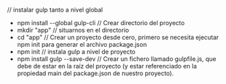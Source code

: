 //  instalar gulp tanto a nivel global
* npm install --global gulp-cli
// Crear directorio del proyecto
* mkdir "app"
// situarnos en el directorio
* cd "app"
// Crear un proyecto desde cero, primero se necesita ejecutar npm init para generar el archivo package.json
* npm init
//  instala gulp a nivel de proyecto
* npm install gulp --save-dev
// Crear un fichero llamado gulpfile.js, que debe de estar en la raíz del proyecto (y estar referenciado en la propiedad main del package.json de nuestro proyecto). 